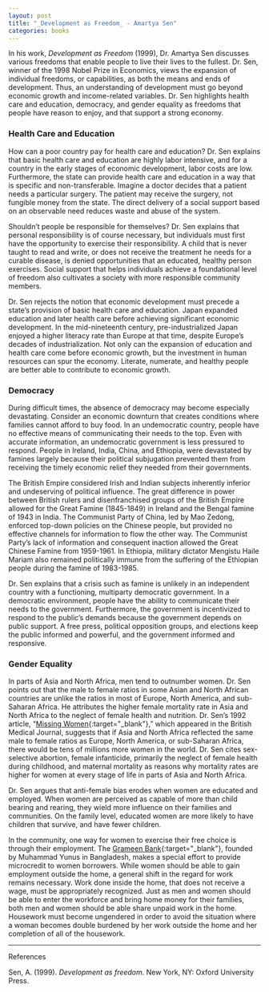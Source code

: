 ```yaml
---
layout: post
title: "_Development as Freedom_ - Amartya Sen"
categories: books
---
```


In his work, _Development as Freedom_ (1999), Dr. Amartya Sen discusses various freedoms that enable people to live their lives to the fullest. Dr. Sen, winner of the 1998 Nobel Prize in Economics, views the expansion of individual freedoms, or capabilities, as both the means and ends of development. Thus, an understanding of development must go beyond economic growth and income-related variables. Dr. Sen highlights health care and education, democracy, and gender equality as freedoms that people have reason to enjoy, and that support a strong economy.

### Health Care and Education

How can a poor country pay for health care and education? Dr. Sen explains that basic health care and education are highly labor intensive, and for a country in the early stages of economic development, labor costs are low. Furthermore, the state can provide health care and education in a way that is specific and non-transferable. Imagine a doctor decides that a patient needs a particular surgery. The patient may receive the surgery, not fungible money from the state. The direct delivery of a social support based on an observable need reduces waste and abuse of the system.

Shouldn’t people be responsible for themselves? Dr. Sen explains that personal responsibility is of course necessary, but individuals must first have the opportunity to exercise their responsibility. A child that is never taught to read and write, or does not receive the treatment he needs for a curable disease, is denied opportunities that an educated, healthy person exercises. Social support that helps individuals achieve a foundational level of freedom also cultivates a society with more responsible community members.

Dr. Sen rejects the notion that economic development must precede a state’s provision of basic health care and education. Japan expanded education and later health care before achieving significant economic development. In the mid-nineteenth century, pre-industrialized Japan enjoyed a higher literacy rate than Europe at that time, despite Europe’s decades of industrialization. Not only can the expansion of education and health care come before economic growth, but the investment in human resources can spur the economy. Literate, numerate, and healthy people are better able to contribute to economic growth.

### Democracy

During difficult times, the absence of democracy may become especially devastating. Consider an economic downturn that creates conditions where families cannot afford to buy food. In an undemocratic country, people have no effective means of communicating their needs to the top. Even with accurate information, an undemocratic government is less pressured to respond. People in Ireland, India, China, and Ethiopia, were devastated by famines largely because their political subjugation prevented them from receiving the timely economic relief they needed from their governments.

The British Empire considered Irish and Indian subjects inherently inferior and undeserving of political influence. The great difference in power between British rulers and disenfranchised groups of the British Empire allowed for the Great Famine (1845-1849) in Ireland and the Bengal famine of 1943 in India. The Communist Party of China, led by Mao Zedong, enforced top-down policies on the Chinese people, but provided no effective channels for information to flow the other way. The Communist Party’s lack of information and consequent inaction allowed the Great Chinese Famine from 1959-1961. In Ethiopia, military dictator Mengistu Haile Mariam also remained politically immune from the suffering of the Ethiopian people during the famine of 1983-1985.

Dr. Sen explains that a crisis such as famine is unlikely in an independent country with a functioning, multiparty democratic government. In a democratic environment, people have the ability to communicate their needs to the government. Furthermore, the government is incentivized to respond to the public’s demands because the government depends on public support. A free press, political opposition groups, and elections keep the public informed and powerful, and the government informed and responsive.

### Gender Equality

In parts of Asia and North Africa, men tend to outnumber women. Dr. Sen points out that the male to female ratios in some Asian and North African countries are unlike the ratios in most of Europe, North America, and sub-Saharan Africa. He attributes the higher female mortality rate in Asia and North Africa to the neglect of female health and nutrition. Dr. Sen’s 1992 article, “[Missing Women][1]{:target="_blank"},” which appeared in the British Medical Journal, suggests that if Asia and North Africa reflected the same male to female ratios as Europe, North America, or sub-Saharan Africa, there would be tens of millions more women in the world. Dr. Sen cites sex-selective abortion, female infanticide, primarily the neglect of female health during childhood, and maternal mortality as reasons why mortality rates are higher for women at every stage of life in parts of Asia and North Africa.

Dr. Sen argues that anti-female bias erodes when women are educated and employed.
When women are perceived as capable of more than child bearing and rearing, they wield more influence on their families and communities. On the family level, educated women are more likely to have children that survive, and have fewer children.

In the community, one way for women to exercise their free choice is through their employment. The [Grameen Bank][2]{:target="_blank"}, founded by Muhammad Yunus in Bangladesh, makes a special effort to provide microcredit to women borrowers. While women should be able to gain employment outside the home, a general shift in the regard for work remains necessary. Work done inside the home, that does not receive a wage, must be appropriately recognized. Just as men and women should be able to enter the workforce and bring home money for their families, both men and women should be able share unpaid work in the home. Housework must become ungendered in order to avoid the situation where a woman becomes double burdened by her work outside the home and her completion of all of the housework.


---
References

Sen, A. (1999). _Development as freedom_. New York, NY: Oxford University Press.

[1]: https://www.sas.upenn.edu/~dludden/GenderInequalityMissingWomen.pdf
[2]: http://www.grameen.com/
